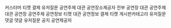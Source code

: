 커스터머 티켓 결제 유저질문
공연주체 대관 
공연장소제공자 전부
공연장 대관 공연주체
대관 공연장 공연주체 공연정보
티켓 대관 공연정보
결제 티켓
게시판카테고리 
유저질문 댓글
댓글 유저질문
공지 공연제공자


